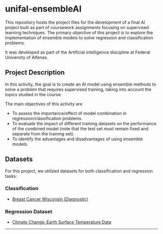 # unifal-ensembleAI

This repository hosts the project files for the development of a final AI project built as part of coursework assignments focusing on supervised learning techniques. The primary objective of this project is to explore the implementation of ensemble models to solve regression and classification problems.

It was developed as part of the Artificial intelligence discipline at Federal University of Alfenas.

## Project Description

In this activity, the goal is to create an AI model using ensemble methods to solve a problem that requires supervised training, taking into account the topics studied in the course.

The main objectives of this activity are

- To assess the importance/effect of model combination in regression/classification problems.
- To evaluate the impact of different training datasets on the performance of the combined model (note that the test set must remain fixed and separate from the training set).
- To identify the advantages and disadvantages of using ensemble models.

## Datasets

For this project, we utilized datasets for both classification and regression tasks:

### Classification
- [Breast Cancer Wisconsin (Diagnostic)](https://archive.ics.uci.edu/dataset/17/breast+cancer+wisconsin+diagnostic)

### Regression Dataset
- [Climate Change: Earth Surface Temperature Data](https://www.kaggle.com/datasets/berkeleyearth/climate-change-earth-surface-temperature-data)

***
